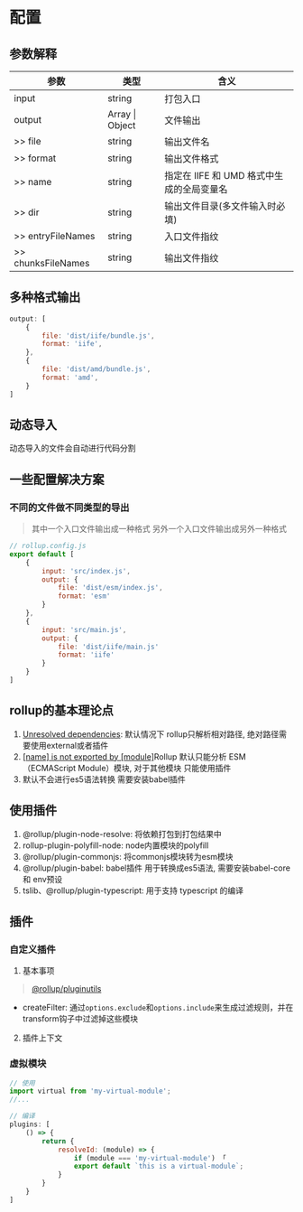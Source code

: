 # 配置

## 参数解释

| 参数 |类型|含义|
|---|---|---|
|input|string|打包入口|
|output|Array \| Object|文件输出|
|>> file|string|输出文件名
|>> format|string|输出文件格式
|>> name| string | 指定在 IIFE 和 UMD 格式中生成的全局变量名|
|>> dir|string|输出文件目录(多文件输入时必填)|
|>> entryFileNames|string|入口文件指纹|
|>> chunksFileNames|string|输出文件指纹|


## 多种格式输出
```js
output: [
	{
		file: 'dist/iife/bundle.js',
		format: 'iife',
	},
	{
		file: 'dist/amd/bundle.js',
		format: 'amd',
	}
]
```

## 动态导入

动态导入的文件会自动进行代码分割

## 一些配置解决方案

### 不同的文件做不同类型的导出
> 其中一个入口文件输出成一种格式 另外一个入口文件输出成另外一种格式
```js
// rollup.config.js
export default [
	{
		input: 'src/index.js',
		output: {
			file: 'dist/esm/index.js',
			format: 'esm'
		}
	},
	{
		input: 'src/main.js',
		output: {
			file: 'dist/iife/main.js'
			format: 'iife'
		}
	}
]
```

## rollup的基本理论点
1. [Unresolved dependencies](https://cn.rollupjs.org/troubleshooting/#warning-treating-module-as-external-dependency): 默认情况下 rollup只解析相对路径, 绝对路径需要使用external或者插件
2. [[name] is not exported by [module]](https://cn.rollupjs.org/troubleshooting/#error-name-is-not-exported-by-module)Rollup 默认只能分析 ESM（ECMAScript Module）模块, 对于其他模块 只能使用插件
3. 默认不会进行es5语法转换 需要安装babel插件

## 使用插件
1. @rollup/plugin-node-resolve: 将依赖打包到打包结果中
2. rollup-plugin-polyfill-node: node内置模块的polyfill
3. @rollup/plugin-commonjs: 将commonjs模块转为esm模块
4. @rollup/plugin-babel: babel插件 用于转换成es5语法, 需要安装babel-core 和 env预设
5. tslib、@rollup/plugin-typescript: 用于支持 typescript 的编译

## 插件

### 自定义插件
1. 基本事项
> [@rollup/pluginutils](https://github.com/rollup/plugins/tree/master/packages/pluginutils)
- createFilter: 通过`options.exclude`和`options.include`来生成过滤规则，并在transform钩子中过滤掉这些模块
2. 插件上下文

### 虚拟模块
```js
// 使用
import virtual from 'my-virtual-module';
//...

// 编译
plugins: [
	() => {
		return {
			resolveId: (module) => {
				if (module === 'my-virtual-module') 「
				export default `this is a virtual-module`;
			}
		}
	}
]
```